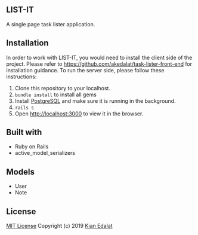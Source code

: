 ## LIST-IT
A single page task lister application.

## Installation
In order to work with LIST-IT, you would need to install the client side of the project.
Please refer to https://github.com/akedalat/task-lister-front-end for installation guidance. 
To run the server side, please follow these instructions: 
1. Clone this repository to your localhost.
2. `bundle install` to install all gems
3. Install [PostgreSQL](https://www.postgresql.org/) and make sure it is running in the background.
4. `rails s` 
5. Open [http://localhost:3000](http://localhost:3000) to view it in the browser.

## Built with
- Ruby on Rails
- active_model_serializers

## Models
- User
- Note

## License
[MIT License](https://github.com/akedalat/task-lister-back-end/blob/master/LICENSE)
Copyright (c) 2019 [Kian Edalat](https://github.com/akedalat)


